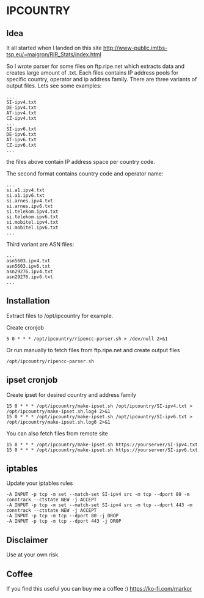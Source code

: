 # IPCOUNTRY

## Idea
It all started when I landed on this site
http://www-public.imtbs-tsp.eu/~maigron/RIR_Stats/index.html

So I wrote parser for some files on ftp.ripe.net which extracts data and creates large amount of .txt. Each files contains IP address pools for specific country, operator and ip address family.
There are three variants of output files. Lets see some examples:
```
...
SI-ipv4.txt
DE-ipv4.txt
AT-ipv4.txt
CZ-ipv4.txt
...
SI-ipv6.txt
DE-ipv6.txt
AT-ipv6.txt
CZ-ipv6.txt
...

```
the files above contain IP address space per country code.

The second format contains country code and operator name:
```
...
si.a1.ipv4.txt
si.a1.ipv6.txt
si.arnes.ipv4.txt
si.arnes.ipv6.txt
si.telekom.ipv4.txt
si.telekom.ipv6.txt
si.mobitel.ipv4.txt
si.mobitel.ipv6.txt
...

```

Third variant are ASN files:
```
...
asn5603.ipv4.txt
asn5603.ipv6.txt
asn29276.ipv4.txt
asn29276.ipv6.txt
...
```

## Installation
Extract files to /opt/ipcountry for example.

Create cronjob

```
5 0 * * * /opt/ipcountry/ripencc-parser.sh > /dev/null 2>&1
```

Or run manually to fetch files from ftp.ripe.net and create output files

```
/opt/ipcountry/ripencc-parser.sh
```

## ipset cronjob
Create ipset for desired country and address family
```
15 0 * * * /opt/ipcountry/make-ipset.sh /opt/ipcountry/SI-ipv4.txt > /opt/ipcountry/make-ipset.sh.log4 2>&1
15 0 * * * /opt/ipcountry/make-ipset.sh /opt/ipcountry/SI-ipv6.txt > /opt/ipcountry/make-ipset.sh.log6 2>&1
```

You can also fetch files from remote site
```
15 0 * * * /opt/ipcountry/make-ipset.sh https://yourserver/SI-ipv4.txt
15 0 * * * /opt/ipcountry/make-ipset.sh https://yourserver/SI-ipv6.txt
```

## iptables

Update your iptables rules 

```
-A INPUT -p tcp -m set --match-set SI-ipv4 src -m tcp --dport 80 -m conntrack --ctstate NEW -j ACCEPT
-A INPUT -p tcp -m set --match-set SI-ipv4 src -m tcp --dport 443 -m conntrack --ctstate NEW -j ACCEPT
-A INPUT -p tcp -m tcp --dport 80 -j DROP
-A INPUT -p tcp -m tcp --dport 443 -j DROP
```

## Disclaimer
Use at your own risk.

## Coffee
If you find this useful you can buy me a coffee :) https://ko-fi.com/markor
